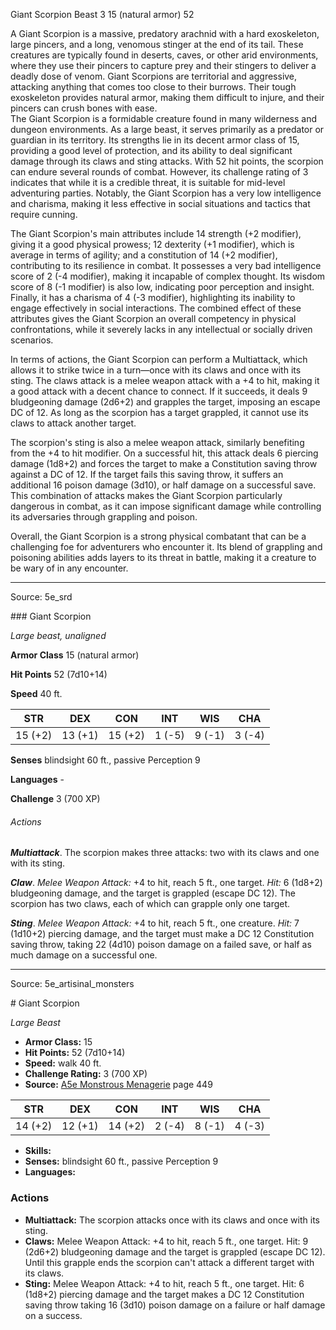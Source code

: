 <MonsterName/>Giant Scorpion</MonsterName>
<CreatureType/>Beast</CreatureType>
<CR/>3</CR>
<AC/>15 (natural armor)</AC>
<HP/>52</HP>
<summary>A Giant Scorpion is a massive, predatory arachnid with a hard exoskeleton, large pincers, and a long, venomous stinger at the end of its tail. These creatures are typically found in deserts, caves, or other arid environments, where they use their pincers to capture prey and their stingers to deliver a deadly dose of venom. Giant Scorpions are territorial and aggressive, attacking anything that comes too close to their burrows. Their tough exoskeleton provides natural armor, making them difficult to injure, and their pincers can crush bones with ease.</summary>

<summary>The Giant Scorpion is a formidable creature found in many wilderness and dungeon environments. As a large beast, it serves primarily as a predator or guardian in its territory. Its strengths lie in its decent armor class of 15, providing a good level of protection, and its ability to deal significant damage through its claws and sting attacks. With 52 hit points, the scorpion can endure several rounds of combat. However, its challenge rating of 3 indicates that while it is a credible threat, it is suitable for mid-level adventuring parties. Notably, the Giant Scorpion has a very low intelligence and charisma, making it less effective in social situations and tactics that require cunning.</summary>

<detail>

The Giant Scorpion's main attributes include 14 strength (+2 modifier), giving it a good physical prowess; 12 dexterity (+1 modifier), which is average in terms of agility; and a constitution of 14 (+2 modifier), contributing to its resilience in combat. It possesses a very bad intelligence score of 2 (-4 modifier), making it incapable of complex thought. Its wisdom score of 8 (-1 modifier) is also low, indicating poor perception and insight. Finally, it has a charisma of 4 (-3 modifier), highlighting its inability to engage effectively in social interactions. The combined effect of these attributes gives the Giant Scorpion an overall competency in physical confrontations, while it severely lacks in any intellectual or socially driven scenarios.

In terms of actions, the Giant Scorpion can perform a Multiattack, which allows it to strike twice in a turn—once with its claws and once with its sting. The claws attack is a melee weapon attack with a +4 to hit, making it a good attack with a decent chance to connect. If it succeeds, it deals 9 bludgeoning damage (2d6+2) and grapples the target, imposing an escape DC of 12. As long as the scorpion has a target grappled, it cannot use its claws to attack another target. 

The scorpion's sting is also a melee weapon attack, similarly benefiting from the +4 to hit modifier. On a successful hit, this attack deals 6 piercing damage (1d8+2) and forces the target to make a Constitution saving throw against a DC of 12. If the target fails this saving throw, it suffers an additional 16 poison damage (3d10), or half damage on a successful save. This combination of attacks makes the Giant Scorpion particularly dangerous in combat, as it can impose significant damage while controlling its adversaries through grappling and poison.

Overall, the Giant Scorpion is a strong physical combatant that can be a challenging foe for adventurers who encounter it. Its blend of grappling and poisoning abilities adds layers to its threat in battle, making it a creature to be wary of in any encounter.</detail>



---

Source: 5e_srd

<statblock>
### Giant Scorpion

*Large beast, unaligned*

**Armor Class** 15 (natural armor)

**Hit Points** 52 (7d10+14)

**Speed** 40 ft.

| STR     | DEX     | CON     | INT    | WIS    | CHA    |
|---------|---------|---------|--------|--------|--------|
| 15 (+2) | 13 (+1) | 15 (+2) | 1 (-5) | 9 (-1) | 3 (-4) |

**Senses** blindsight 60 ft., passive Perception 9

**Languages** -

**Challenge** 3 (700 XP)

###### Actions

***Multiattack***. The scorpion makes three attacks: two with its claws and one with its sting.

***Claw***. *Melee Weapon Attack:* +4 to hit, reach 5 ft., one target. *Hit:* 6 (1d8+2) bludgeoning damage, and the target is grappled (escape DC 12). The scorpion has two claws, each of which can grapple only one target.

***Sting***. *Melee Weapon Attack:* +4 to hit, reach 5 ft., one creature. *Hit:* 7 (1d10+2) piercing damage, and the target must make a DC 12 Constitution saving throw, taking 22 (4d10) poison damage on a failed save, or half as much damage on a successful one.</statblock>




---

Source: 5e_artisinal_monsters

<statblock>
# Giant Scorpion

*Large* *Beast*

- **Armor Class:** 15
- **Hit Points:** 52 (7d10+14)
- **Speed:** walk 40 ft.
- **Challenge Rating:** 3 (700 XP)
- **Source:** [A5e Monstrous Menagerie](https://enpublishingrpg.com/products/level-up-monstrous-menagerie-a5e) page 449

| STR | DEX | CON | INT | WIS | CHA |
| --- | --- | --- | --- | --- | --- |
| 14 (+2) | 12 (+1) | 14 (+2) | 2 (-4) | 8 (-1) | 4 (-3) |

- **Skills:** 
- **Senses:** blindsight 60 ft., passive Perception 9
- **Languages:** 

### Actions

- **Multiattack:** The scorpion attacks once with its claws and once with its sting.
- **Claws:** Melee Weapon Attack: +4 to hit, reach 5 ft., one target. Hit: 9 (2d6+2) bludgeoning damage and the target is grappled (escape DC 12). Until this grapple ends  the scorpion can't attack a different target with its claws.
- **Sting:** Melee Weapon Attack: +4 to hit, reach 5 ft., one target. Hit: 6 (1d8+2) piercing damage and the target makes a DC 12 Constitution saving throw  taking 16 (3d10) poison damage on a failure or half damage on a success.


</statblock>


